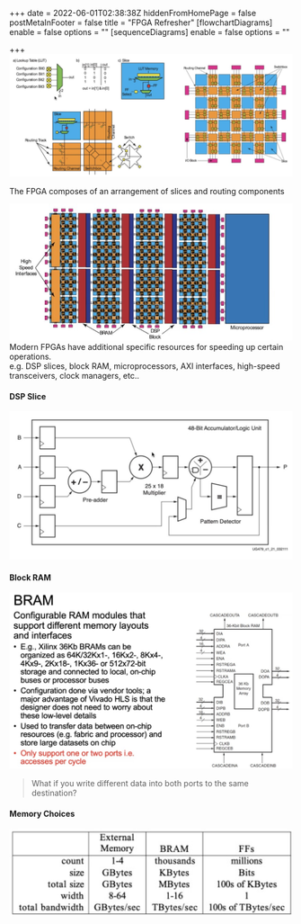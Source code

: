 +++
date = 2022-06-01T02:38:38Z
hiddenFromHomePage = false
postMetaInFooter = false
title = "FPGA Refresher"
[flowchartDiagrams]
enable = false
options = ""
[sequenceDiagrams]
enable = false
options = ""

+++
![](/uploads/snipaste_2022-06-01_12-38-01.jpg)

The FPGA composes of an arrangement of slices and routing components

![](/uploads/snipaste_2022-06-01_12-41-51.jpg)  
Modern FPGAs have additional specific resources for speeding up certain operations.  
e.g. DSP slices, block RAM, microprocessors, AXI interfaces, high-speed transceivers, clock managers, etc..

#### DSP Slice

![](/uploads/snipaste_2022-06-01_12-44-21.jpg)

#### Block RAM

![](/uploads/snipaste_2022-06-01_12-47-36.jpg)

> What if you write different data into both ports to the same destination?

#### Memory Choices

![](/uploads/snipaste_2022-06-01_12-50-38.jpg)